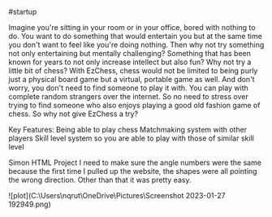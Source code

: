 #startup

Imagine you're sitting in your room or in your office, bored with nothing to do. You want to do something that would entertain you but at the same time you don't want to feel like you're doing nothing. Then why not try something not only entertaining but mentally challenging? Something that has been known for years to not only increase intellect but also fun? Why not try a little bit of chess? With EzChess, chess would not be limited to being purly just a physical board game but a virtual, portable game as well. And don't worry, you don't need to find someone to play it with. You can play with complete random strangers over the internet. So no need to stress over trying to find someone who also enjoys playing a good old fashion game of chess. So why not give EzChess a try?

Key Features:
Being able to play chess
Matchmaking system with other players
Skill level system so you are able to play with those of similar skill level

Simon HTML Project
I need to make sure the angle numbers were the same because the first time I pulled up the website, the shapes were all pointing the wrong direction. Other than that it was pretty easy.

![plot](C:\Users\nqrut\OneDrive\Pictures\Screenshot 2023-01-27 192949.png)
